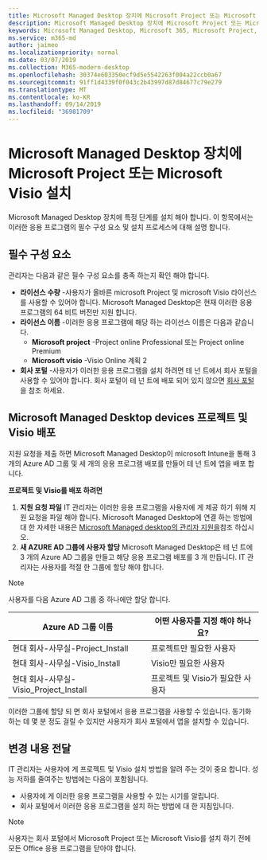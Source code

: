 ```yaml
---
title: Microsoft Managed Desktop 장치에 Microsoft Project 또는 Microsoft Visio 설치
description: Microsoft Managed Desktop 장치에 Microsoft Project 또는 Microsoft Visio 설치에 대 한 정보
keywords: Microsoft Managed Desktop, Microsoft 365, Microsoft Project, Microsoft Visio
ms.service: m365-md
author: jaimeo
ms.localizationpriority: normal
ms.date: 03/07/2019
ms.collection: M365-modern-desktop
ms.openlocfilehash: 30374e603350ecf9d5e5542263f004a22ccb0a67
ms.sourcegitcommit: 91ff1d4339f0f043c2b43997d87d84677c79e279
ms.translationtype: MT
ms.contentlocale: ko-KR
ms.lasthandoff: 09/14/2019
ms.locfileid: "36981709"
---
```

# <a name="install-microsoft-project-or-microsoft-visio-on-microsoft-managed-desktop-devices"></a>Microsoft Managed Desktop 장치에 Microsoft Project 또는 Microsoft Visio 설치

Microsoft Managed Desktop 장치에 특정 단계를 설치 해야 합니다. 이 항목에서는 이러한 응용 프로그램의 필수 구성 요소 및 설치 프로세스에 대해 설명 합니다.

## <a name="prerequisites"></a>필수 구성 요소

관리자는 다음과 같은 필수 구성 요소를 충족 하는지 확인 해야 합니다.
- **라이선스 수량** -사용자가 올바른 microsoft Project 및 microsoft Visio 라이선스를 사용할 수 있어야 합니다. Microsoft Managed Desktop은 현재 이러한 응용 프로그램의 64 비트 버전만 지원 합니다. 
- **라이선스 이름** -이러한 응용 프로그램에 해당 하는 라이선스 이름은 다음과 같습니다.
    - **Microsoft project** -Project online Professional 또는 Project online Premium
    - **Microsoft visio** -Visio Online 계획 2
- **회사 포털** -사용자가 이러한 응용 프로그램을 설치 하려면 테 넌 트에서 회사 포털을 사용할 수 있어야 합니다. 회사 포털이 테 넌 트에 배포 되어 있지 않으면 [회사 포털](company-portal.md)을 참조 하세요.

## <a name="deploy-project-and-visio-for-microsoft-managed-desktop-devices"></a>Microsoft Managed Desktop devices 프로젝트 및 Visio 배포
지원 요청을 제출 하면 Microsoft Managed Desktop이 microsoft Intune을 통해 3 개의 Azure AD 그룹 및 세 개의 응용 프로그램 배포를 만들어 테 넌 트에 앱을 배포 합니다.  

**프로젝트 및 Visio를 배포 하려면**
1. **지원 요청 파일** IT 관리자는 이러한 응용 프로그램을 사용자에 게 제공 하기 위해 지원 요청을 파일 해야 합니다. Microsoft Managed Desktop에 연결 하는 방법에 대 한 자세한 내용은 [Microsoft Managed desktop의 관리자 지원을](../working-with-managed-desktop/admin-support.md)참조 하십시오.
2. **새 AZURE AD 그룹에 사용자 할당** Microsoft Managed Desktop은 테 넌 트에 3 개의 Azure AD 그룹을 만들고 해당 응용 프로그램 배포를 3 개 만듭니다. IT 관리자는 사용자를 적절 한 그룹에 할당 해야 합니다.

>[!NOTE]
>사용자를 다음 Azure AD 그룹 중 하나에만 할당 합니다. 

Azure AD 그룹 이름 | 어떤 사용자를 지정 해야 하나요?   
 --- | ---
현대 회사-사무실-Project_Install | 프로젝트만 필요한 사용자
현대 회사-사무실-Visio_Install | Visio만 필요한 사용자
현대 회사-사무실-Visio_Project_Install | 프로젝트 및 Visio가 필요한 사용자

이러한 그룹에 할당 되 면 회사 포털에서 응용 프로그램을 사용할 수 있습니다. 동기화 하는 데 몇 분 정도 걸릴 수 있지만 사용자가 회사 포털에서 앱을 설치할 수 있습니다. 

## <a name="communicate-changes"></a>변경 내용 전달
IT 관리자는 사용자에 게 프로젝트 및 Visio 설치 방법을 알려 주는 것이 중요 합니다. 성능 저하를 줄여주는 방법에는 다음이 포함됩니다. 
- 사용자에 게 이러한 응용 프로그램을 사용할 수 있는 시기를 알립니다. 
- 회사 포털에서 이러한 응용 프로그램을 설치 하는 방법에 대 한 지침입니다.

>[!NOTE]
>사용자는 회사 포털에서 Microsoft Project 또는 Microsoft Visio를 설치 하기 전에 모든 Office 응용 프로그램을 닫아야 합니다. 
